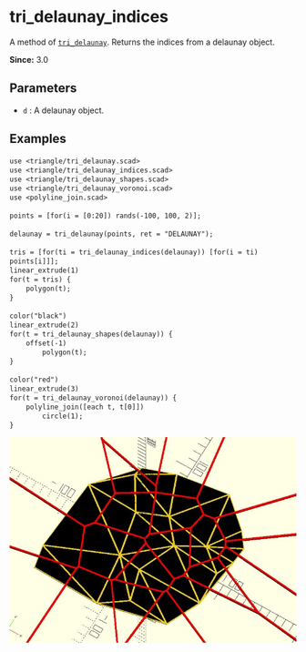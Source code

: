 # tri_delaunay_indices

A method of [`tri_delaunay`](lib3x-tri_delaunay.html). Returns the indices from a delaunay object. 

**Since:** 3.0

## Parameters

- `d` : A delaunay object. 

## Examples

	use <triangle/tri_delaunay.scad>
	use <triangle/tri_delaunay_indices.scad>
	use <triangle/tri_delaunay_shapes.scad>
	use <triangle/tri_delaunay_voronoi.scad>
	use <polyline_join.scad>

	points = [for(i = [0:20]) rands(-100, 100, 2)]; 

	delaunay = tri_delaunay(points, ret = "DELAUNAY");

	tris = [for(ti = tri_delaunay_indices(delaunay)) [for(i = ti) points[i]]];
	linear_extrude(1)
	for(t = tris) {
		polygon(t);
	}	

	color("black")
	linear_extrude(2)
	for(t = tri_delaunay_shapes(delaunay)) {
		offset(-1)
			polygon(t);
	}	

	color("red")
	linear_extrude(3)
	for(t = tri_delaunay_voronoi(delaunay)) {
		polyline_join([each t, t[0]])
		    circle(1);
	}

![tri_delaunay_indices](images/lib3x-tri_delaunay_indices-1.JPG)
